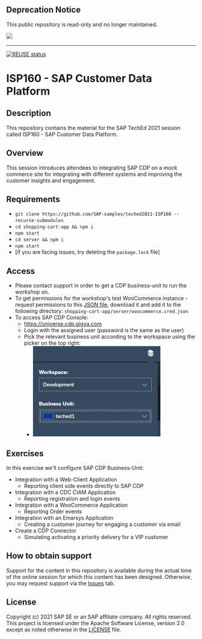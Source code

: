 ## Deprecation Notice

This public repository is read-only and no longer maintained.

![](https://img.shields.io/badge/STATUS-NOT%20CURRENTLY%20MAINTAINED-red.svg?longCache=true&style=flat)

---
[![REUSE status](https://api.reuse.software/badge/github.com/SAP-samples/teched2021-ISP160)](https://api.reuse.software/info/github.com/SAP-samples/teched2021-ISP160)

# ISP160 - SAP Customer Data Platform

## Description
This repository contains the material for the SAP TechEd 2021 session called ISP160 - SAP Customer Data Platform.  

## Overview
This session introduces attendees to integrating SAP CDP on a mock commerce site for integrating with different systems and improving the customer insights and engagement. 

## Requirements
* `git clone https://github.com/SAP-samples/teched2021-ISP160 --recurse-submodules`
* `cd shopping-cart-app && npm i`
* `npm start`
* `cd server && npm i`
* `npm start`
* [if you are facing issues, try deleting the `package.lock` file]

## Access
* Please contact support in order to get a CDP business-unit to run the workshop on.
* To get permissions for the workshop's test WooCommerce instance - request permissions to this [JSON file](https://sap.sharepoint.com/teams/CDP-Development/_layouts/15/download.aspx?UniqueId=e373a5bf3d9c46968a7ef05689bf47d5&e=CAknCV), download it and add it to the following directory: `shopping-cart-app/server/woocommerce.cred.json`
* To access SAP CDP Console: 
  * https://universe.cdp.gigya.com
  * Login with the assigned user (password is the same as the user)
  * Pick the relevant business unit according to the workspace using the picker on the top right:
    * ![](assets/picker.png)

## Exercises
In this exercise we'll configure SAP CDP Business-Unit:
* Integration with a Web-Client Application
  * Reporting client side events directly to SAP CDP
* Integration with a CDC CIAM Application
  * Reporting registration and login events
* Integration with a WooCommerce Application
  * Reporting Order events
* Integration with an Emarsys Application
  * Creating a customer journey for engaging a customer via email
* Create a CDP Connector
  * Simulating activating a priority delivery for a VIP customer
 

## How to obtain support

Support for the content in this repository is available during the actual time of the online session for which this content has been designed. Otherwise, you may request support via the [Issues](../../issues) tab.

## License
Copyright (c) 2021 SAP SE or an SAP affiliate company. All rights reserved. This project is licensed under the Apache Software License, version 2.0 except as noted otherwise in the [LICENSE](LICENSES/Apache-2.0.txt) file.
